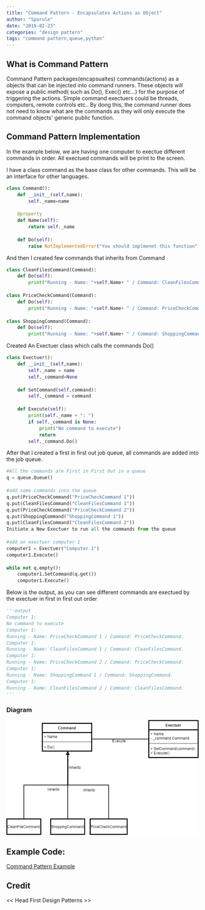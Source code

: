 ```yaml
---
title: "Command Pattern - Encapsulates Actions as Object"
author: "Sporule"
date: "2019-02-23"
categories: "design pattern"
tags: "command pattern,queue,python"
---
```


## What is Command Pattern

Command Pattern packages(encapsualtes) commands(actions) as a objects that can be injected into command runners. These objects will expose a public method( such as Do(), Exec() etc...) for the purpose of triggering the actions. Simple command exectuers could be threads, computers, remote controls etc.. By dong this, the command runner does not need to know what are the commands as they will only execute the command objects' generic public function.

## Command Pattern Implementation

In the example below, we are having one computer to exectue different commands in order. All exectued commands will be print to the screen.

I have a class command as the base class for other commands. This will be an interface for other languages.

```python
class Command():
    def __init__(self,name):
        self._name=name
        
    @property
    def Name(self):
        return self._name
    
    def Do(self):
        raise NotImplementedError("You should implmenet this function")
```

And then I created few commands that inherits from Command

```python
class CleanFilesCommand(Command):    
    def Do(self):
        print("Running - Name: "+self.Name+ " / Command: CleanFilesCommand.")

class PriceCheckCommand(Command):    
    def Do(self):
        print("Running - Name: "+self.Name+ " / Command: PriceCheckCommand.")

class ShoppingCommand(Command):    
    def Do(self):
        print("Running - Name: "+self.Name+ " / Command: ShoppingCommand.")
```

Created An Exectuer class which calls the commands Do()

```python
class Exectuer():
    def __init__(self,name):
        self._name = name
        self._command=None
    
    def SetCommand(self,command):
        self._command = command
    
    def Execute(self):
        print(self._name + ": ")
        if self._command is None:
            print("No command to execute")
            return
        self._command.Do()
```

After that I created a first in first out job queue, all commands are added into the job queue.

```python
#All the commands are First in First Out in a queue
q = queue.Queue()

#add some commands into the queue
q.put(PriceCheckCommand("PriceCheckCommand 1"))
q.put(CleanFilesCommand("CleanFilesCommand 1"))
q.put(PriceCheckCommand("PriceCheckCommand 2"))
q.put(ShoppingCommand("ShoppingCommand 1"))
q.put(CleanFilesCommand("CleanFilesCommand 2"))
Initiate a New Exectuer to run all the commands from the queue

#add an exectuer computer 1
computer1 = Exectuer("Computer 1")
computer1.Execute()

while not q.empty():
    computer1.SetCommand(q.get())
    computer1.Execute()
```

Below is the output, as you can see different commands are exectued by the exectuer in first in first out order

```python
'''output
Computer 1:
No command to execute
Computer 1:
Running - Name: PriceCheckCommand 1 / Command: PriceCheckCommand.
Computer 1:
Running - Name: CleanFilesCommand 1 / Command: CleanFilesCommand.
Computer 1:
Running - Name: PriceCheckCommand 2 / Command: PriceCheckCommand.
Computer 1:
Running - Name: ShoppingCommand 1 / Command: ShoppingCommand.
Computer 1:
Running - Name: CleanFilesCommand 2 / Command: CleanFilesCommand.
'''
```

### Diagram

![Command Pattern](https://raw.githubusercontent.com/Hao-Luo/DesignPattern/master/CommandPattern/CommandPattern.png)

## Example Code:

[Command Pattern Example](https://github.com/Hao-Luo/DesignPattern/tree/master/CommandPattern)

## Credit

<< Head First Design Patterns >>
